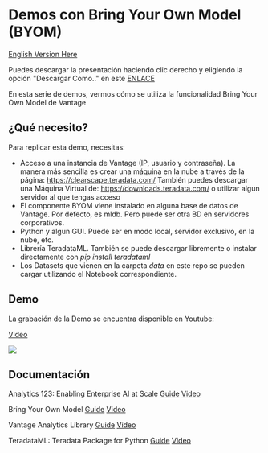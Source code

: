 # Demos con Bring Your Own Model (BYOM)

[English Version Here](https://github.com/lcajachahua/demo-byom/blob/master/EN_README.md)


Puedes descargar la presentación haciendo clic derecho y eligiendo la opción "Descargar Como.." en este [ENLACE](docs/Pres_Agilizando_Implementacion.pdf)

En esta serie de demos, vermos cómo se utiliza la funcionalidad Bring Your Own Model de Vantage 

## ¿Qué necesito?

Para replicar esta demo, necesitas:

- Acceso a una instancia de Vantage (IP, usuario y contraseña). La manera más sencilla es crear una máquina en la nube a través de la página: https://clearscape.teradata.com/ También puedes descargar una Máquina Virtual de: https://downloads.teradata.com/ o utilizar algun servidor al que tengas acceso
- El componente BYOM viene instalado en alguna base de datos de Vantage. Por defecto, es mldb. Pero puede ser otra BD en servidores corporativos.
- Python y algun GUI. Puede ser en modo local, servidor exclusivo, en la nube, etc.
- Librería TeradataML. También se puede descargar libremente o instalar directamente con *pip install teradataml*
- Los Datasets que vienen en la carpeta *data* en este repo se pueden cargar utilizando el Notebook correspondiente.


## Demo

La grabación de la Demo se encuentra disponible en Youtube:

[Video]([https://www.youtube.com/watch?v=l-8wiG03Wjo](https://www.youtube.com/watch?v=l-8wiG03Wjo))

[![](http://img.youtube.com/vi/l-8wiG03Wjo/0.jpg)](https://www.youtube.com/watch?v=l-8wiG03Wjo"")


## Documentación

Analytics 123: Enabling Enterprise AI at Scale
[Guide](https://assets.teradata.com/resourceCenter/downloads/WhitePapers/Analytics-123-Enabling-Enterprise-AI-at-Scale-MD006623.pdf)
[Video](https://www.youtube.com/watch?v=-UKK_KRGt9I)


Bring Your Own Model
[Guide](https://docs.teradata.com/r/Teradata-VantageTM-Bring-Your-Own-Model-User-Guide/October-2021/Bring-Your-Own-Model)
[Video](https://www.youtube.com/watch?v=grq37uW0pxM)


Vantage Analytics Library
[Guide](https://docs.teradata.com/r/Vantage-Analytics-Library-User-Guide/January-2022)
[Video](https://www.youtube.com/watch?v=qxNw6sM0amg)


TeradataML: Teradata Package for Python
[Guide](https://docs.teradata.com/r/Teradata-Package-for-Python-Function-Reference/November-2021/teradataml-Vantage-Analytics-Library-Functions)
[Video](https://www.youtube.com/watch?v=YK_x4y52ffc)

